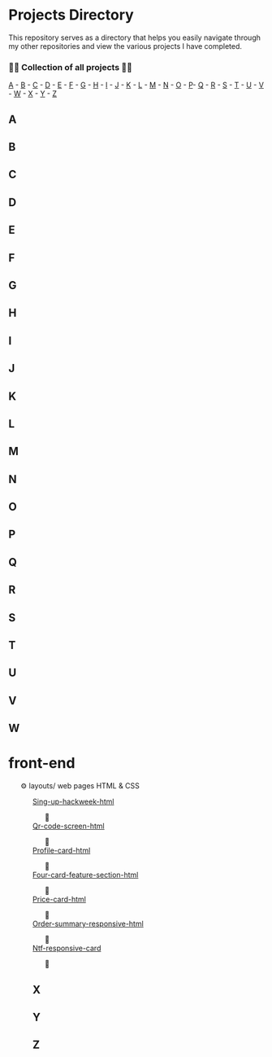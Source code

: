 # Projects Directory
This repository serves as a directory that helps you easily navigate through my other repositories and view the various projects I have completed.



### 👨‍💻 Collection of all projects 👨‍💻
[A](#a) - [B](#b) - [C](#c) - [D](#d) - [E](#e) - [F](#f) - [G](#g) - [H](#h) - [I](#i) - [J](#j) - [K](#k) - [L](#l) - [M](#m) - [N](#n) - [O](#o) - [P](#p)- [Q](#q) - [R](#r) - [S](#s) - [T](#t) - [U](#u) - [V](#v) - [W](#w) - [X](#x) - [Y](#y) - [Z](#z)

## A <a id="a"></a>
## B <a id="b"></a>
## C <a id="c"></a>
## D <a id="d"></a>
## E <a id="e"></a>
## F <a id="f"></a>
## G <a id="g"></a>
## H <a id="h"></a>
## I <a id="i"></a>
## J <a id="j"></a>
## K <a id="k"></a>
## L <a id="l"></a>
## M <a id="m"></a>
## N <a id="n"></a>
## O <a id="o"></a>
## P <a id="p"></a>
## Q <a id="q"></a>
## R <a id="r"></a>
## S <a id="s"></a>
## T <a id="t"></a>
## U <a id="u"></a>
## V <a id="v"></a>
## W <a id="w"></a>
# front-end
<ol>⚙ layouts/ web pages HTML & CSS<ol>

<a href="https://github.com/KevenGonCabral/Sing-up-hackweek-html"> Sing-up-hackweek-html</a><ol>📄</ol>
<a href="https://github.com/KevenGonCabral/Qr-code-screen-html"> Qr-code-screen-html</a><ol>📄</ol>
<a href="https://github.com/KevenGonCabral/Profile-card-html"> Profile-card-html</a><ol>📄</ol>
<a href="https://github.com/KevenGonCabral/Four-card-feature-section-html"> Four-card-feature-section-html</a><ol>📄</ol>
<a href="https://github.com/KevenGonCabral/Price-card-html"> Price-card-html</a><ol>📄</ol>
<a href="https://github.com/KevenGonCabral/Order-summary-responsive-html"> Order-summary-responsive-html</a><ol>📄</ol>
<a href="https://github.com/KevenGonCabral/Ntf-responsive-card"> Ntf-responsive-card</a><ol>📄</ol>

## X <a id="x"></a>
## Y <a id="y"></a>
## Z <a id="z"></a>
